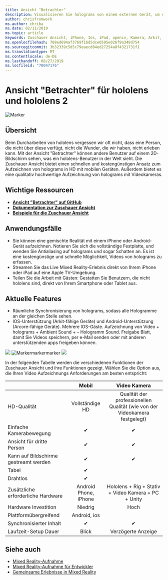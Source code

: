 ```yaml
---
title: Ansicht "Betrachter"
description: Visualisieren Sie holograms von einem externen Gerät, um eine gemischte Realität auf einem externen Bildschirm zu demonstrieren oder ein Video mit gemischter Realität zu erfassen.
author: chrisfromwork
ms.author: chriba
ms.date: 02/11/2019
ms.topic: article
keywords: Zuschauer Ansicht, iPhone, Ios, iPad, opencv, Kamera, Arkit, hololens, Mixed Reality, mixedrealitytoolkit, Demo, Datensatz
ms.openlocfilehash: 708ed694af3769f16d5dce0595e026f9a348d754
ms.sourcegitcommit: 3b32339c5d5c79eaecd84ed27254a8f4321731f1
ms.translationtype: MT
ms.contentlocale: de-DE
ms.lasthandoff: 08/27/2019
ms.locfileid: "70047176"
---
```

# <a name="spectator-view-for-hololens-and-hololens-2"></a>Ansicht "Betrachter" für hololens und hololens 2

![Marker](images/SpecViewPhoneHero.jpg)

## <a name="overview"></a>Übersicht

Beim Durcharbeiten von hololens vergessen wir oft nicht, dass eine Person, die nicht über diese verfügt, nicht die Wunder, die wir haben, nicht erleben kann. Mit der Ansicht "Betrachter" können andere Benutzer auf einem 2D-Bildschirm sehen, was ein hololens-Benutzer in der Welt sieht.
Die Zuschauer Ansicht bietet einen schnellen und kostengünstigen Ansatz zum Aufzeichnen von holograms in HD mit mobilen Geräten. Außerdem bietet es eine qualitativ hochwertige Aufzeichnung von holograms mit Videokameras.

## <a name="key-resources"></a>Wichtige Ressourcen

* [**Ansicht "Betrachter" auf GitHub**](https://github.com/microsoft/MixedReality-SpectatorView)
* [**Dokumentation zur Zuschauer Ansicht**](https://microsoft.github.io/MixedReality-SpectatorView/README.html)
* [**Beispiele für die Zuschauer Ansicht**](https://github.com/microsoft/MixedReality-SpectatorView/tree/master/samples)

## <a name="use-cases"></a>Anwendungsfälle
* Sie können eine gemischte Realität mit einem iPhone oder Android-Gerät aufzeichnen. Notieren Sie sich die vollständige Festplatte, und wenden Sie Antialiasing auf holograms und sogar Schatten an. Es ist eine kostengünstige und schnelle Möglichkeit, Videos von holograms zu erfassen.
* Streamen Sie das Live Mixed Reality-Erlebnis direkt von Ihrem iPhone oder iPad auf eine Apple TV-Umgebung.
* Teilen Sie die Arbeit mit Gästen: Gestatten Sie Benutzern, die nicht hololens sind, direkt von Ihrem Smartphone oder Tablet aus.

## <a name="current-features"></a>Aktuelle Features

* Räumliche Synchronisierung von holograms, sodass alle Hologramme an der gleichen Stelle sehen.
* IOS-Unterstützung (Arkit-fähige Geräte) und Android-Unterstützung (Arcore-fähige Geräte).
Mehrere IOS-Gäste.
Aufzeichnung von Video + holograms + Ambient Sound + – Hologramm Sound.
Freigabe Blatt, damit Sie Videos speichern, per e-Mail senden oder mit anderen unterstützenden apps freigeben können.

![](images/SpecViewPhoneDemo.jpg)
 ![Markermarkermarker](images/hololensspectatorview-500px.jpg) ![](images/spectatorview-300px.png)

In der folgenden Tabelle werden die verschiedenen Funktionen der Zuschauer Ansicht und ihre Funktionen gezeigt. Wählen Sie die Option aus, die Ihren Video Aufzeichnungs Anforderungen am besten entspricht:

|                                      | Mobil                  |                    Video Kamera              |
|--------------------------------------|:-----------------------:|:-------------------------------------------:|
| HD-Qualität                           |         Vollständige HD         |        Qualität der professionellen Qualität (wie von der Videokamera festgelegt)      |
| Einfache Kamerabewegung                 |            ✔            |                      ✔                      |
| Ansicht für dritte Person                    |            ✔            |                      ✔                      |
| Kann auf Bildschirme gestreamt werden           |            ✔            |                      ✔                      |
| Tabel                             |            ✔            |                                             |
| Drahtlos                             |            ✔            |                                             |
| Zusätzliche erforderliche Hardware         |     Android Phone, iPhone    | Hololens + Rig + Stativ + Video Kamera + PC + Unity |
| Hardware Investition                  |           Niedrig            |                     Hoch                    |
| Plattformübergreifend                       |           Android, ios   |                                             |
| Synchronisierter Inhalt                 |            ✔            |                      ✔                      |
| Laufzeit-Setup Dauer               |         Blick          |                     Verzögerte Anzeige                    |
## <a name="see-also"></a>Siehe auch

* [Mixed Reality-Aufnahme](mixed-reality-capture.md) 
* [Mixed Reality-Aufnahme für Entwickler](mixed-reality-capture-for-developers.md)
* [Gemeinsame Erlebnisse in Mixed Reality](shared-experiences-in-mixed-reality.md)
